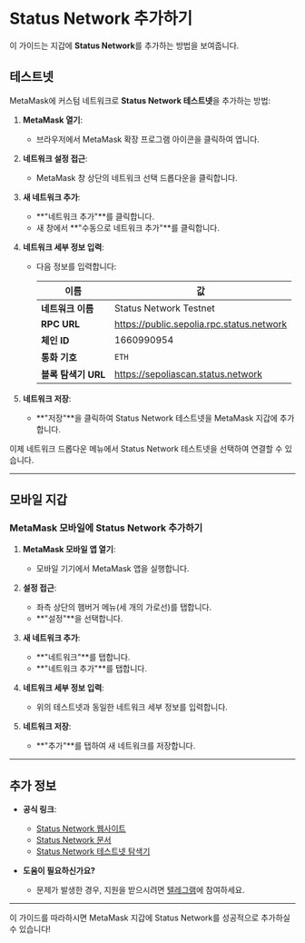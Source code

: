 # Status Network 추가하기

이 가이드는 지갑에 **Status Network**를 추가하는 방법을 보여줍니다.

## 테스트넷

MetaMask에 커스텀 네트워크로 **Status Network 테스트넷**을 추가하는 방법:

1. **MetaMask 열기**:

   - 브라우저에서 MetaMask 확장 프로그램 아이콘을 클릭하여 엽니다.

2. **네트워크 설정 접근**:

   - MetaMask 창 상단의 네트워크 선택 드롭다운을 클릭합니다.

3. **새 네트워크 추가**:

   - **"네트워크 추가"**를 클릭합니다.
   - 새 창에서 **"수동으로 네트워크 추가"**를 클릭합니다.

4. **네트워크 세부 정보 입력**:

   - 다음 정보를 입력합니다:

     | 이름             | 값                                      |
     |------------------|------------------------------------------|
     | **네트워크 이름** | Status Network Testnet                   |
     | **RPC URL**      | https://public.sepolia.rpc.status.network |
     | **체인 ID**      | 1660990954                              |
     | **통화 기호**    | `ETH`                                   |
     | **블록 탐색기 URL** | https://sepoliascan.status.network |

5. **네트워크 저장**:

   - **"저장"**을 클릭하여 Status Network 테스트넷을 MetaMask 지갑에 추가합니다.

이제 네트워크 드롭다운 메뉴에서 Status Network 테스트넷을 선택하여 연결할 수 있습니다.

---

## 모바일 지갑

### MetaMask 모바일에 Status Network 추가하기

1. **MetaMask 모바일 앱 열기**:

   - 모바일 기기에서 MetaMask 앱을 실행합니다.

2. **설정 접근**:

   - 좌측 상단의 햄버거 메뉴(세 개의 가로선)를 탭합니다.
   - **"설정"**을 선택합니다.

3. **새 네트워크 추가**:

   - **"네트워크"**를 탭합니다.
   - **"네트워크 추가"**를 탭합니다.

4. **네트워크 세부 정보 입력**:

   - 위의 테스트넷과 동일한 네트워크 세부 정보를 입력합니다.

5. **네트워크 저장**:

   - **"추가"**를 탭하여 새 네트워크를 저장합니다.

---

## 추가 정보

- **공식 링크**:

  - [Status Network 웹사이트](https://status.network/)
  - [Status Network 문서](https://docs.status.network/)
  - [Status Network 테스트넷 탐색기](https://sepoliascan.status.network)

- **도움이 필요하신가요?**

  - 문제가 발생한 경우, 지원을 받으시려면 [텔레그램](https://t.me/statusl2)에 참여하세요.

---

이 가이드를 따라하시면 MetaMask 지갑에 Status Network를 성공적으로 추가하실 수 있습니다!

